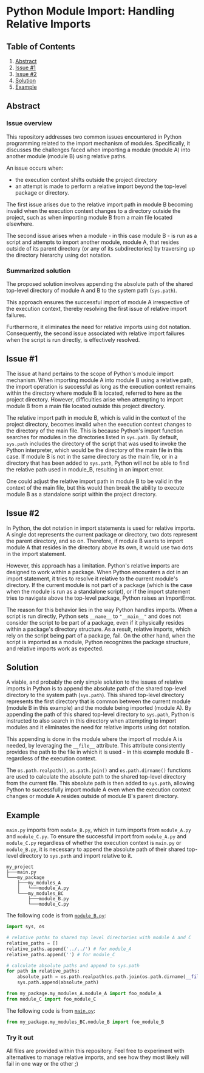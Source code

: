 # Python Module Import: Handling Relative Imports

## Table of Contents

1. [Abstract](#abstract)
2. [Issue #1](#issue-1)
3. [Issue #2](#issue-2)
4. [Solution](#solution)
5. [Example](#example)

## Abstract

### Issue overview

This repository addresses two common issues encountered in Python programming related to the import mechanism of modules. Specifically, it discusses the challenges faced when importing a module (module A) into another module (module B) using relative paths.

An issue occurs when:
- the execution context shifts outside the project directory
- an attempt is made to perform a relative import beyond the top-level package or directory.

The first issue arises due to the relative import path in module B becoming invalid when the execution context changes to a directory outside the project, such as when importing module B from a main file located elsewhere.

The second issue arises when a module - in this case module B - is run as a script and attempts to import another module, module A, that resides outside of its parent directory (or any of its subdirectories) by traversing up the directory hierarchy using dot notation.

###  Summarized solution
The proposed solution involves appending the absolute path of the shared top-level directory of module A and B to the system path (`sys.path`).

This approach ensures the successful import of module A irrespective of the execution context, thereby resolving the first issue of relative import failures.

Furthermore, it eliminates the need for relative imports using dot notation. Consequently, the second issue associated with relative import failures when the script is run directly, is effectively resolved.



## Issue #1

The issue at hand pertains to the scope of Python's module import mechanism. When importing module A into module B using a relative path, the import operation is successful as long as the execution context remains within the directory where module B is located, referred to here as the project directory. However, difficulties arise when attempting to import module B from a main file located outside this project directory.

The relative import path in module B, which is valid in the context of the project directory, becomes invalid when the execution context changes to the directory of the main file. This is because Python's import function searches for modules in the directories listed in `sys.path`. By default, `sys.path` includes the directory of the script that was used to invoke the Python interpreter, which would be the directory of the main file in this case. If module B is not in the same directory as the main file, or in a directory that has been added to `sys.path`, Python will not be able to find the relative path used in module_B, resulting in an import error.

One could adjust the relative import path in module B to be valid in the context of the main file, but this would then break the ability to execute module B as a standalone script within the project directory.


## Issue #2

In Python, the dot notation in import statements is used for relative imports. A single dot represents the current package or directory, two dots represent the parent directory, and so on. Therefore, if module B wants to import module A that resides in the directory above its own, it would use two dots in the import statement.

However, this approach has a limitation. Python's relative imports are designed to work within a package. When Python encounters a dot in an import statement, it tries to resolve it relative to the current module's directory. If the current module is not part of a package (which is the case when the module is run as a standalone script), or if the import statement tries to navigate above the top-level package, Python raises an ImportError.

The reason for this behavior lies in the way Python handles imports. When a script is run directly, Python sets `__name__` to `"__main__"` and does not consider the script to be part of a package, even if it physically resides within a package's directory structure. As a result, relative imports, which rely on the script being part of a package, fail. On the other hand, when the script is imported as a module, Python recognizes the package structure, and relative imports work as expected.


## Solution

A viable, and probably the only simple solution to the issues of relative imports in Python is to append the absolute path of the shared top-level directory to the system path (`sys.path`). This shared top-level directory represents the first directory that is common between the current module (module B in this example) and the module being imported (module A). By appending the path of this shared top-level directory to `sys.path`, Python is instructed to also search in this directory when attempting to import modules and it eliminates the need for relative imports using dot notation.

This appending is done in the module where the import of module A is needed, by leveraging the `__file__` attribute. This attribute consistently provides the path to the file in which it is used - in this example module B - regardless of the execution context.

The `os.path.realpath()`, `os.path.join()` and `os.path.dirname()` functions are used to calculate the absolute path to the shared top-level directory from the current file. This absolute path is then added to `sys.path`, allowing Python to successfully import module A even when the execution context changes or module A resides outside of module B's parent directory.



## Example

`main.py` imports from `module_B.py`, which in turn imports from `module_A.py` and `module_C.py`. To ensure the successful import from `module_A.py` and `module_C.py` regardless of whether the execution context is `main.py` or `module_B.py`, it is necessary to append the absolute path of their shared top-level directory to `sys.path` and import relative to it.

```
my_project
├───main.py
└───my_package
    ├───my_modules_A
    │   └───module_A.py
    └───my_modules_BC
        ├───module_B.py
        └───module_C.py
```

The following code is from [`module_B.py`](my_package/my_modules_BC/module_B.py):
```python
import sys, os

# relative paths to shared top level directories with module A and C
relative_paths = []
relative_paths.append('../../') # for module_A
relative_paths.append('') # for module_C

# calculate absolute paths and append to sys.path
for path in relative_paths:
    absolute_path = os.path.realpath(os.path.join(os.path.dirname(__file__), path))
    sys.path.append(absolute_path)

from my_package.my_modules_A.module_A import foo_module_A
from module_C import foo_module_C
```

The following code is from [`main.py`](main.py):
```python
from my_package.my_modules_BC.module_B import foo_module_B
```



### Try it out
All files are provided within this repository. Feel free to experiment with alternatives to manage relative imports, and see how they most likely will fail in one way or the other ;)